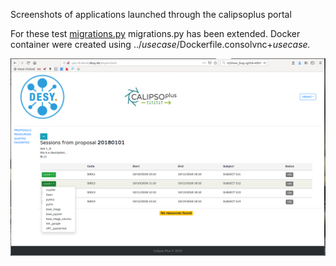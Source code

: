 Screenshots of applications launched through the calipsoplus portal

For these test [migrations.py](migrations.py) migrations.py has been extended. 
Docker container were created using ../_usecase_/Dockerfile.consolvnc+_usecase._

![calipso frontend](portal.calipsoplus.screenshot.png?raw=true "calipso frontend")
